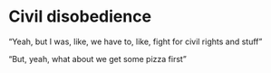# Civil disobedience

“Yeah, but I was, like, we have to, like, fight for civil rights and stuff”

“But, yeah, what about we get some pizza first”
